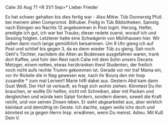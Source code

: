  Calw 30 Aug 71
 <R 31/1 Sep>*
Lieber Frieder

Es hat schwer gehalten bis dies fertig war - Also Mittw. Tüb Donnerstg Pfull. bei meinem alten Compromot. Bilhuber. Freitg in Tüb Bibliotheken. Samstg nach Ebingen wo Nachts 12 angekommen in Post logirt. Herzog, Helfer, predigte ich gut, ich war bei Traubs; dieser redete zuerst, worauf ich und Sessing folgten. Letzterer hatte eine Schwägerin von Mühlhausen hier. Wir saßen dann noch lange gemüthlich beisammen. Um 9 Uhr gieng ich auf Post und schlief bis gegen 3, da es denn wieder Tüb zu gieng. Sah noch Oehl's Töchter, nachdem die Alten an Bodensee ausgefahren waren, trank dort Kaffee, und fuhr den Rest nach Calw mit dem Sohn unsers Decans Metzger, einem netten, etwas herzkranken theol Studenten, der freilich noch nicht aufs rechte Trumm gekommen ist. Gerade vor mir traf Mama ein, vor ihr Rickele die in Nag gewesen war, nach ihr Bourq den mir Insp zusandte <ohne Anfragen oder Anmeldg>* zum mal Lernen!! Marie hilft dabei aus. Gestern Abd kam dann Gust Weiß. Der Hof ist verkauft, es fragt sich wohin ziehen. Könntest Du ihn brauchen, er wollte Dir helfen, nicht mit Schreiben, aber mit Packen und dergleichen und würde kein Salair fordern, sondern dienen, soweit die Kraft reicht, und von seinen Zinsen leben. Er sieht abgearbeitet aus, aber wirklich kleinlaut und demüthig im Geiste. Ich dachte, sagen wolle ichs doch und könntest es ja gegen Herrn Insp. erwähnen, wenn Du meinst. 
 Adieu. Mit Kuß Dein V.
